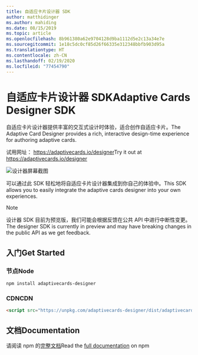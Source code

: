 ```yaml
---
title: 自适应卡片设计器 SDK
author: matthidinger
ms.author: mahiding
ms.date: 08/15/2019
ms.topic: article
ms.openlocfilehash: 8b961380a62e9704128d9ba1112d5e2c13a34e7e
ms.sourcegitcommit: 1e18c5dc0cf85d26f66335e312348bbfb903d95a
ms.translationtype: HT
ms.contentlocale: zh-CN
ms.lasthandoff: 02/19/2020
ms.locfileid: "77454790"
---
```

# <a name="adaptive-cards-designer-sdk"></a><span data-ttu-id="68993-102">自适应卡片设计器 SDK</span><span class="sxs-lookup"><span data-stu-id="68993-102">Adaptive Cards Designer SDK</span></span>

<span data-ttu-id="68993-103">自适应卡片设计器提供丰富的交互式设计时体验，适合创作自适应卡片。</span><span class="sxs-lookup"><span data-stu-id="68993-103">The Adaptive Card Designer provides a rich, interactive design-time experience for authoring adaptive cards.</span></span>

<span data-ttu-id="68993-104">试用网址： https://adaptivecards.io/designer</span><span class="sxs-lookup"><span data-stu-id="68993-104">Try it out at https://adaptivecards.io/designer</span></span>

![设计器屏幕截图](../content/designer.png)

<span data-ttu-id="68993-106">可以通过此 SDK 轻松地将自适应卡片设计器集成到你自己的体验中。</span><span class="sxs-lookup"><span data-stu-id="68993-106">This SDK allows you to easily integrate the adaptive cards designer into your own experiences.</span></span>

> [!NOTE]
> 
> <span data-ttu-id="68993-107">设计器 SDK 目前为预览版，我们可能会根据反馈在公共 API 中进行中断性变更。</span><span class="sxs-lookup"><span data-stu-id="68993-107">The designer SDK is currently in preview and may have breaking changes in the public API as we get feedback.</span></span>

## <a name="get-started"></a><span data-ttu-id="68993-108">入门</span><span class="sxs-lookup"><span data-stu-id="68993-108">Get Started</span></span>

### <a name="node"></a><span data-ttu-id="68993-109">节点</span><span class="sxs-lookup"><span data-stu-id="68993-109">Node</span></span>

```console
npm install adaptivecards-designer
```

### <a name="cdn"></a><span data-ttu-id="68993-110">CDN</span><span class="sxs-lookup"><span data-stu-id="68993-110">CDN</span></span>

```html
<script src="https://unpkg.com/adaptivecards-designer/dist/adaptivecards-designer.js"></script>
```

## <a name="documentation"></a><span data-ttu-id="68993-111">文档</span><span class="sxs-lookup"><span data-stu-id="68993-111">Documentation</span></span> 

<span data-ttu-id="68993-112">请阅读 npm 的[完整文档](https://www.npmjs.com/package/adaptivecards-designer)</span><span class="sxs-lookup"><span data-stu-id="68993-112">Read the [full documentation](https://www.npmjs.com/package/adaptivecards-designer) on npm</span></span>
